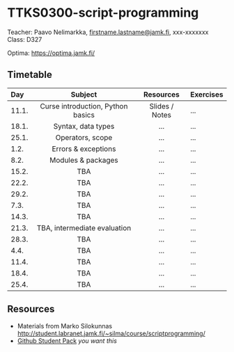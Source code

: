 # TTKS0300-script-programming

Teacher: Paavo Nelimarkka, firstname.lastname@jamk.fi, xxx-xxxxxxx   
Class: D327

Optima: https://optima.jamk.fi/

## Timetable
| Day | Subject | Resources | Exercises |
|:--------|:----------:|:-----:|---------|
| 11.1. | Curse introduction, Python basics | Slides / Notes | ... |
| 18.1. | Syntax, data types | ... | ... |
| 25.1. | Operators, scope | ... | ... |
| 1.2. | Errors & exceptions | ... | ... |
| 8.2. | Modules & packages | ... | ... |
| 15.2. | TBA | ... | ... |
| 22.2. | TBA | ... | ... |
| 29.2. | TBA | ... | ... |
| 7.3. | TBA | ... | ... |
| 14.3. | TBA | ... | ... |
| 21.3. | TBA, intermediate evaluation | ... | ... |
| 28.3. | TBA | ... | ... |
| 4.4. | TBA | ... | ... |
| 11.4. | TBA | ... | ... |
| 18.4. | TBA | ... | ... |
| 25.4. | TBA | ... | ... |



## Resources

- Materials from Marko Silokunnas http://student.labranet.jamk.fi/~silma/course/scriptprogramming/
- [Github Student Pack](https://education.github.com/pack) _you want this_
